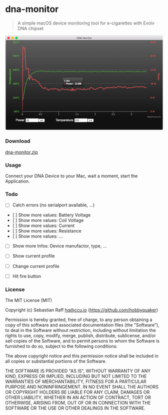 # dna-monitor

> A simple macOS device monitoring tool for e-cigarettes with Evolv DNA chipset 

![Screenshot](screenshot.png "Screenshot")


### Download

[dna-monitor.zip](https://github.com/hobbyquaker/dna-monitor/releases/latest)


### Usage

Connect your DNA Device to your Mac, wait a moment, start the Application.


### Todo

* [ ] Catch errors (no serialport available, ...)
* [ ] Show more values: Battery Voltage
* [ ] Show more values: Coil Voltage
* [ ] Show more values: Current
* [ ] Show more values: Resistance
* [ ] Show more values: ...
* [ ] Show more Infos: Device manufactor, type, ...
* [ ] Show current profile
* [ ] Change current profile
* [ ] Hit fire button


### License

The MIT License (MIT)

Copyright (c) Sebastian Raff <hq@ccu.io> (https://github.com/hobbyquaker)

Permission is hereby granted, free of charge, to any person obtaining a copy
of this software and associated documentation files (the "Software"), to deal
in the Software without restriction, including without limitation the rights
to use, copy, modify, merge, publish, distribute, sublicense, and/or sell
copies of the Software, and to permit persons to whom the Software is
furnished to do so, subject to the following conditions:

The above copyright notice and this permission notice shall be included in
all copies or substantial portions of the Software.

THE SOFTWARE IS PROVIDED "AS IS", WITHOUT WARRANTY OF ANY KIND, EXPRESS OR
IMPLIED, INCLUDING BUT NOT LIMITED TO THE WARRANTIES OF MERCHANTABILITY,
FITNESS FOR A PARTICULAR PURPOSE AND NONINFRINGEMENT. IN NO EVENT SHALL THE
AUTHORS OR COPYRIGHT HOLDERS BE LIABLE FOR ANY CLAIM, DAMAGES OR OTHER
LIABILITY, WHETHER IN AN ACTION OF CONTRACT, TORT OR OTHERWISE, ARISING FROM,
OUT OF OR IN CONNECTION WITH THE SOFTWARE OR THE USE OR OTHER DEALINGS IN
THE SOFTWARE. 
